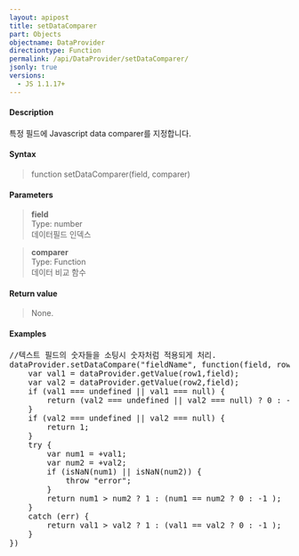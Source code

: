 ```yaml
---
layout: apipost
title: setDataComparer
part: Objects
objectname: DataProvider
directiontype: Function
permalink: /api/DataProvider/setDataComparer/
jsonly: true
versions:
  - JS 1.1.17+
---
```



#### Description

 특정 필드에 Javascript data comparer를 지정합니다.

#### Syntax

> function setDataComparer(field, comparer)

#### Parameters

> **field**  
> Type: number  
> 데이터필드 인덱스  

> **comparer**  
> Type: Function  
> 데이터 비교 함수  

#### Return value

> None.

#### Examples   

<pre class="prettyprint">
//텍스트 필드의 숫자들을 소팅시 숫자처럼 적용되게 처리.
dataProvider.setDataCompare("fieldName", function(field, row1, row2) {
    var val1 = dataProvider.getValue(row1,field);
    var val2 = dataProvider.getValue(row2,field);
    if (val1 === undefined || val1 === null) {
        return (val2 === undefined || val2 === null) ? 0 : -1;
    }
    if (val2 === undefined || val2 === null) {
        return 1;
    }
    try {
        var num1 = +val1;
        var num2 = +val2;
        if (isNaN(num1) || isNaN(num2)) {
            throw "error";
        }
        return num1 > num2 ? 1 : (num1 == num2 ? 0 : -1 );
    }
    catch (err) {
        return val1 > val2 ? 1 : (val1 == val2 ? 0 : -1 );
    }
})
</pre>
